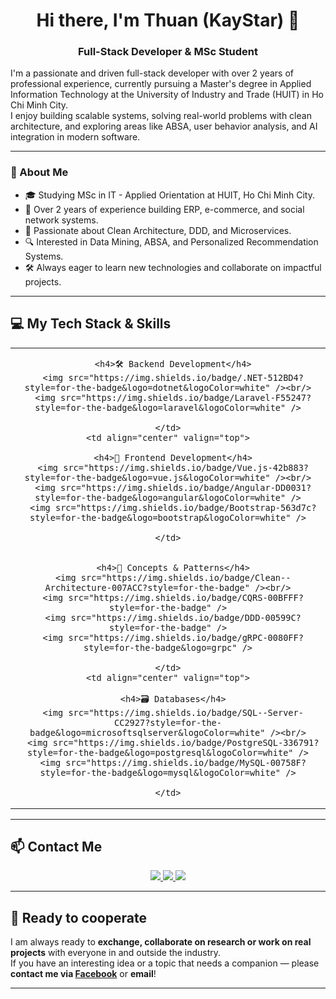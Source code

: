 <h1 align="center">Hi there, I'm Thuan (KayStar) 👋</h1>

<h3 align="center">Full-Stack Developer & MSc Student</h3>

I'm a passionate and driven full-stack developer with over 2 years of professional experience, currently pursuing a Master's degree in Applied Information Technology at the University of Industry and Trade (HUIT) in Ho Chi Minh City.  
I enjoy building scalable systems, solving real-world problems with clean architecture, and exploring areas like ABSA, user behavior analysis, and AI integration in modern software.

---

### 🧠 About Me

- 🎓 Studying MSc in IT - Applied Orientation at HUIT, Ho Chi Minh City.  
- 💼 Over 2 years of experience building ERP, e-commerce, and social network systems.  
- 🧩 Passionate about Clean Architecture, DDD, and Microservices.  
- 🔍 Interested in Data Mining, ABSA, and Personalized Recommendation Systems.  
- 🛠️ Always eager to learn new technologies and collaborate on impactful projects.

---

## 💻 My Tech Stack & Skills

<table align="center">
  <tr>
    <td align="center" valign="top">
      
      <h4>🛠 Backend Development</h4>
      <img src="https://img.shields.io/badge/.NET-512BD4?style=for-the-badge&logo=dotnet&logoColor=white" /><br/>
      <img src="https://img.shields.io/badge/Laravel-F55247?style=for-the-badge&logo=laravel&logoColor=white" />

    </td>
    <td align="center" valign="top">

      <h4>🎨 Frontend Development</h4>
      <img src="https://img.shields.io/badge/Vue.js-42b883?style=for-the-badge&logo=vue.js&logoColor=white" /><br/>
      <img src="https://img.shields.io/badge/Angular-DD0031?style=for-the-badge&logo=angular&logoColor=white" />
      <img src="https://img.shields.io/badge/Bootstrap-563d7c?style=for-the-badge&logo=bootstrap&logoColor=white" />

    </td>
  </tr>
  <tr>
    <td align="center" valign="top">

      <h4>🧠 Concepts & Patterns</h4>
      <img src="https://img.shields.io/badge/Clean--Architecture-007ACC?style=for-the-badge" /><br/>
      <img src="https://img.shields.io/badge/CQRS-00BFFF?style=for-the-badge" />
      <img src="https://img.shields.io/badge/DDD-00599C?style=for-the-badge" />
      <img src="https://img.shields.io/badge/gRPC-0080FF?style=for-the-badge&logo=grpc" />

    </td>
    <td align="center" valign="top">

      <h4>🗃 Databases</h4>
      <img src="https://img.shields.io/badge/SQL--Server-CC2927?style=for-the-badge&logo=microsoftsqlserver&logoColor=white" /><br/>
      <img src="https://img.shields.io/badge/PostgreSQL-336791?style=for-the-badge&logo=postgresql&logoColor=white" />
      <img src="https://img.shields.io/badge/MySQL-00758F?style=for-the-badge&logo=mysql&logoColor=white" />

    </td>
  </tr>
</table>


---

## 📫 Contact Me

<div align="center">

<a href="mailto:thuanpt182@gmail.com">
  <img src="https://img.shields.io/badge/Email-D14836?style=for-the-badge&logo=gmail&logoColor=white" />
</a>
<a href="https://www.facebook.com/thuanpt182.2/">
  <img src="https://img.shields.io/badge/Facebook-1877F2?style=for-the-badge&logo=facebook&logoColor=white" />
</a>
<a href="https://kaystar645.github.io/portfolio/">
  <img src="https://img.shields.io/badge/Portfolio-000?style=for-the-badge&logo=github&logoColor=white" />
</a>

</div>

---

## 🤝 Ready to cooperate

I am always ready to **exchange, collaborate on research or work on real projects** with everyone in and outside the industry.  
If you have an interesting idea or a topic that needs a companion — please **contact me via [Facebook](https://www.facebook.com/thuanpt182.2/)** or **email**!

---
